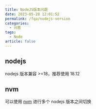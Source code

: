 ```yaml
---
title: NodeJS版本问题
date: 2023-05-28 12:01:52
permalink: /fqa/nodejs-version
categories: 
  - 问答
tags: 
  - Node
article: false
---
```


## nodejs
nodejs 版本兼容 >=18，推荐使用 18.12  

## nvm
可以使用 [nvm](https://github.com/coreybutler/nvm-windows) 进行多个 nodejs 版本之间切换

